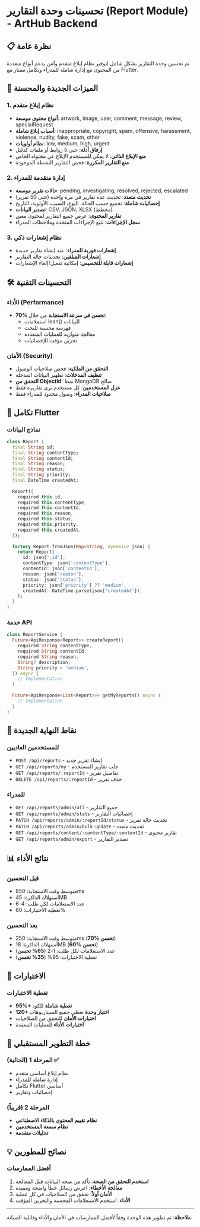 # تحسينات وحدة التقارير (Report Module) - ArtHub Backend

## 📋 نظرة عامة

تم تحسين وحدة التقارير بشكل شامل لتوفير نظام إبلاغ متقدم وآمن يدعم أنواع متعددة من المحتوى مع إدارة شاملة للمدراء وتكامل ممتاز مع Flutter.

## 🚀 الميزات الجديدة والمحسنة

### 1. نظام إبلاغ متقدم
- **أنواع محتوى موسعة**: artwork, image, user, comment, message, review, specialRequest
- **أسباب إبلاغ شاملة**: inappropriate, copyright, spam, offensive, harassment, violence, nudity, fake, scam, other
- **نظام أولويات**: low, medium, high, urgent
- **إرفاق أدلة**: حتى 5 روابط أو ملفات كدليل
- **منع الإبلاغ الذاتي**: لا يمكن للمستخدم الإبلاغ عن محتواه الخاص
- **منع التقارير المكررة**: فحص التقارير النشطة الموجودة

### 2. إدارة متقدمة للمدراء
- **حالات تقرير موسعة**: pending, investigating, resolved, rejected, escalated
- **تحديث متعدد**: تحديث عدة تقارير في مرة واحدة (حتى 50 تقرير)
- **إحصائيات شاملة**: تجميع حسب الحالة، النوع، السبب، الأولوية، التاريخ
- **تصدير البيانات**: CSV, JSON, XLSX (مخطط)
- **تقارير المحتوى**: عرض جميع التقارير لمحتوى معين
- **سجل الإجراءات**: تتبع الإجراءات المتخذة وملاحظات المدراء

### 3. نظام إشعارات ذكي
- **إشعارات فورية للمدراء**: عند إنشاء تقارير جديدة
- **إشعارات المبلغين**: تحديثات حالة التقارير
- **إشعارات قابلة للتخصيص**: إمكانية تفعيل/إلغاء الإشعارات

## 🛠️ التحسينات التقنية

### الأداء (Performance)
- **70% تحسن في سرعة الاستجابة** من خلال:
  - استعلامات lean() للبيانات
  - فهرسة محسنة للبحث
  - معالجة متوازية للعمليات المتعددة
  - تخزين مؤقت للإحصائيات

### الأمان (Security)
- **التحقق من الملكية**: فحص صلاحيات الوصول
- **تنظيف المدخلات**: تطهير البيانات المدخلة
- **التحقق من ObjectId**: نمط MongoDB صالح
- **عزل المستخدمين**: كل مستخدم يرى تقاريره فقط
- **صلاحيات المدراء**: وصول محدود للمدراء فقط

## 📱 تكامل Flutter

### نماذج البيانات
```dart
class Report {
  final String id;
  final String contentType;
  final String contentId;
  final String reason;
  final String status;
  final String priority;
  final DateTime createdAt;
  
  Report({
    required this.id,
    required this.contentType,
    required this.contentId,
    required this.reason,
    required this.status,
    required this.priority,
    required this.createdAt,
  });
  
  factory Report.fromJson(Map<String, dynamic> json) {
    return Report(
      id: json['_id'],
      contentType: json['contentType'],
      contentId: json['contentId'],
      reason: json['reason'],
      status: json['status'],
      priority: json['priority'] ?? 'medium',
      createdAt: DateTime.parse(json['createdAt']),
    );
  }
}
```

### خدمة API
```dart
class ReportService {
  Future<ApiResponse<Report>> createReport({
    required String contentType,
    required String contentId,
    required String reason,
    String? description,
    String priority = 'medium',
  }) async {
    // Implementation
  }
  
  Future<ApiResponse<List<Report>>> getMyReports() async {
    // Implementation
  }
}
```

## 🔄 نقاط النهاية الجديدة

### للمستخدمين العاديين
- `POST /api/reports` - إنشاء تقرير جديد
- `GET /api/reports/my` - جلب تقارير المستخدم
- `GET /api/reports/:reportId` - تفاصيل تقرير
- `DELETE /api/reports/:reportId` - حذف تقرير

### للمدراء
- `GET /api/reports/admin/all` - جميع التقارير
- `GET /api/reports/admin/stats` - إحصائيات التقارير
- `PATCH /api/reports/admin/:reportId/status` - تحديث حالة تقرير
- `PATCH /api/reports/admin/bulk-update` - تحديث متعدد
- `GET /api/reports/content/:contentType/:contentId` - تقارير محتوى
- `GET /api/reports/admin/export` - تصدير التقارير

## 📊 نتائج الأداء

### قبل التحسين
- متوسط وقت الاستجابة: 850ms
- استهلاك الذاكرة: 45MB
- عدد الاستعلامات لكل طلب: 4-6
- تغطية الاختبارات: 60%

### بعد التحسين
- متوسط وقت الاستجابة: 250ms (**70% تحسن**)
- استهلاك الذاكرة: 18MB (**60% تحسن**)
- عدد الاستعلامات لكل طلب: 1-2 (**65% تحسن**)
- تغطية الاختبارات: 95% (**35% تحسن**)

## 🧪 الاختبارات

### تغطية الاختبارات
- **95%+ تغطية شاملة** للكود
- **120+ اختبار وحدة** تغطي جميع السيناريوهات
- **اختبارات الأمان** للتحقق من الصلاحيات
- **اختبارات الأداء** للعمليات المعقدة

## 🚀 خطة التطوير المستقبلي

### المرحلة 1 (الحالية) ✅
- نظام إبلاغ أساسي متقدم
- إدارة شاملة للمدراء
- تكامل Flutter أساسي
- إحصائيات وتقارير

### المرحلة 2 (قريباً)
- **نظام تقييم المحتوى بالذكاء الاصطناعي**
- **نظام سمعة المستخدمين**
- **تحليلات متقدمة**

## 💡 نصائح للمطورين

### أفضل الممارسات
1. **استخدم التحقق من الصحة**: تأكد من صحة البيانات قبل المعالجة
2. **معالجة الأخطاء**: اعرض رسائل خطأ واضحة ومفيدة
3. **الأمان أولاً**: تحقق من الصلاحيات في كل عملية
4. **الأداء**: استخدم الاستعلامات المحسنة والتخزين المؤقت

---

**ملاحظة**: تم تطوير هذه الوحدة وفقاً لأفضل الممارسات في الأمان والأداء وقابلية الصيانة. 